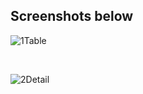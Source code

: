 <h2> Screenshots below </h2>

![1Table](https://user-images.githubusercontent.com/33363003/205455602-6d52e174-573a-430c-8ae9-dc71d3063734.png)

<br />

![2Detail](https://user-images.githubusercontent.com/33363003/205455604-b15e1623-203d-4569-8e18-5ce96f6b8221.png)
